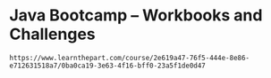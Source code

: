 # Java Bootcamp – Workbooks and Challenges

```
https://www.learnthepart.com/course/2e619a47-76f5-444e-8e86-e712631518a7/0ba0ca19-3e63-4f16-bff0-23a5f1de0d47
```
